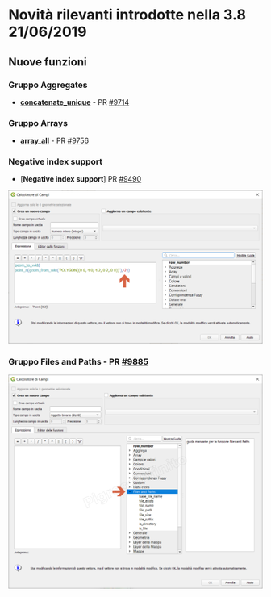 # Novità rilevanti introdotte nella 3.8 21/06/2019

## Nuove funzioni

### Gruppo Aggregates
* [**concatenate_unique**](./gr_funzioni/aggregates/concatenate_unique.md) - PR [#9714](https://github.com/qgis/QGIS/pull/9714)

### Gruppo Arrays

* [**array_all**](./gr_funzioni/arrays/array_all.md) - PR [#9756](https://github.com/qgis/QGIS/pull/9756)

### Negative index support

* [**Negative index support**] PR [#9490](https://github.com/qgis/QGIS/pull/9490)

![screen](/img/novita_38/img1.png)

### Gruppo Files and Paths - PR [#9885](https://github.com/qgis/QGIS/pull/9885)

![screen](/img/novita_38/files_and_paths.png)
